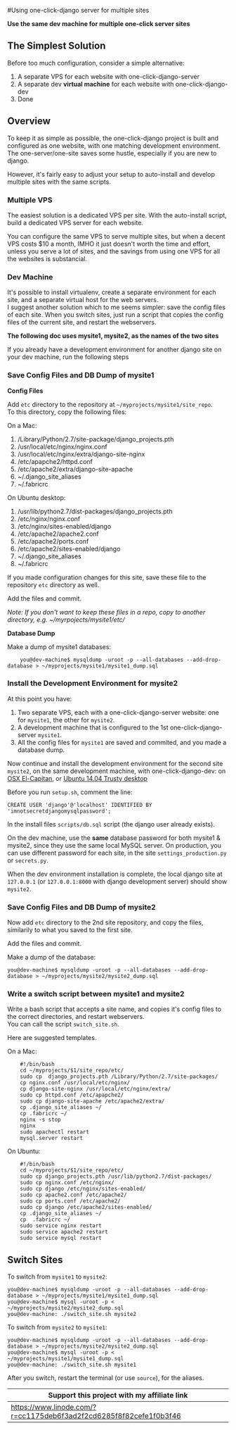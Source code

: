 #Using one-click-django server for multiple sites 

**Use the same dev machine for multiple one-click server sites**

## The Simplest Solution

Before too much configuration, consider a simple alternative:

1. A separate VPS for each website with one-click-django-server
2. A separate dev **virtual machine** for each website with one-click-django-dev
3. Done

## Overview

To keep it as simple as possible, the one-click-django project is built and configured as one website, with one matching development environment. The one-server/one-site  saves some hustle, especially if you are new to django.

However, it's fairly easy to adjust your setup to auto-install and develop multiple sites with the same scripts.


### Multiple VPS

The easiest solution is a dedicated VPS per site. With the auto-install script, build a dedicated VPS server for each website. 

You can configure the same VPS to serve multiple sites, but when a decent VPS costs $10 a month, IMHO it just doesn't worth the time and effort, unless you serve a lot of sites, and the savings from using one VPS for all the websites is substancial.

### Dev Machine
It's possible to install virtualenv, create a separate environment for each site, and a separate virtual host for the web servers.    
I suggest another solution which to me seems simpler: save the config files of each site. When you switch sites, just run a script that copies the config files of the current site, and restart the webservers.



**The following doc uses mysite1, mysite2, as the names of the two sites**


If you already have a development environment for another django site on your dev machine, run the following steps


### Save Config Files and DB Dump of mysite1

**Config Files**

Add `etc` directory to the repository at `~/myprojects/mysite1/site_repo`.   
To this directory, copy the following files:

On a Mac:

1. /Library/Python/2.7/site-package/django_projects.pth
2. /usr/local/etc/nginx/nginx.conf
3. /usr/local/etc/nginx/extra/django-site-nginx
4. /etc/apapche2/httpd.conf
5. /etc/apache2/extra/django-site-apache
6. ~/.django_site_aliases
7. ~/.fabricrc

On Ubuntu desktop:

1. /usr/lib/python2.7/dist-packages/django_projects.pth
2. /etc/nginx/nginx.conf
3. /etc/nginx/sites-enabled/django
4. /etc/apache2/apache2.conf
5. /etc/apache2/ports.conf
6. /etc/apache2/sites-enabled/django
7. ~/.django_site_aliases
8. ~/.fabricrc


If you made configuration changes for this site, save these file to the repository `etc` directory as well.

Add the files and commit.

*Note: If you don't want to keep these files in a repo, copy to another directory, e.g. ~/myrpojects/mysite1/etc/*



**Database Dump**

Make a dump of mysite1 databases:

		you@dev-machine$ mysqldump -uroot -p --all-databases --add-drop-database > ~/myprojects/mysite1/mysite1_dump.sql

### Install the Development Environment for mysite2

At this point you have:
 
1. Two separate VPS, each with a one-click-django-server website: one for `mysite1`, the other for `mysite2`.
2. A development machine that is configured to the 1st one-click-django-server `mysite1`. 
3. All the config files for `mysite1` are saved and commited, and you made a database dump.

Now continue and install the development environment for the second site `mysite2`, on the same development machine, with one-click-django-dev: on [OSX El-Capitan](https://github.com/Aviah/one-click-django-dev-osx-el-capitan), or [Ubuntu 14.04 Trusty desktop](https://github.com/Aviah/one-click-django-dev-ubuntu-14-04-trusty)

Before you run `setup.sh`, comment the line:

	CREATE USER 'django'@'localhost' IDENTIFIED BY 'imnotsecretdjangomysqlpassword';

In the install files `scripts/db.sql` script (the django user already exists).

On the dev machine, use the **same** database password for both mysite1 & mysite2, since they use the same local MySQL server. On production, you can use different password for each site, in the site `settings_production.py` or `secrets.py`.
   
When the dev environment installation is complete, the local django site at `127.0.0.1` (or `127.0.0.1:8000` with django development server) should show `mysite2`.

### Save Config Files and DB Dump of mysite2

Now add `etc` directory to the 2nd site repository, and copy the files, similarily to what you saved to the first site.

Add the files and commit.

Make a dump of the database:

	you@dev-machine$ mysqldump -uroot -p --all-databases --add-drop-database > ~/myprojects/mysite2/mysite2_dump.sql


### Write a switch script between mysite1 and mysite2

Write a bash script that accepts a site name, and copies it's config files to the correct directories, and restart webservers.    
You can call the script `switch_site.sh`.

Here are suggested templates.

On a Mac:

		#!/bin/bash
		cd ~/myprojects/$1/site_repo/etc/
		sudo cp  django_projects.pth /Library/Python/2.7/site-packages/
		cp nginx.conf /usr/local/etc/nginx/
 		cp django-site-nginx /usr/local/etc/nginx/extra/
 		sudo cp httpd.conf /etc/apapche2/
 		sudo cp django-site-apache /etc/apache2/extra/
 		cp .django_site_aliases ~/
 		cp .fabricrc ~/
 		nginx -s stop
 		nginx
 		sudo apachectl restart
 		mysql.server restart
 		
On Ubuntu:

		#!/bin/bash
		cd ~/myprojects/$1/site_repo/etc/
		sudo cp django_projects.pth /usr/lib/python2.7/dist-packages/
		sudo cp nginx.conf /etc/nginx/
		sudo cp django /etc/nginx/sites-enabled/
		sudo cp apache2.conf /etc/apache2/
		sudo cp ports.conf /etc/apache2/
		sudo cp django /etc/apache2/sites-enabled/
		cp .django_site_aliases ~/
		cp  .fabricrc ~/
		sudo service nginx restart
		sudo service apache2 restart
		sudo service mysql restart


## Switch Sites



To switch from `mysite1` to `mysite2`:

	you@dev-machine$ mysqldump -uroot -p --all-databases --add-drop-database > ~/myprojects/mysite1/mysite1_dump.sql
	you@dev-machine$ mysql -uroot -p < ~/myprojects/mysite2/mysite2_dump.sql
	you@dev-machine: ./switch_site.sh mysite2
		
		
To switch from `mysite2` to `mysite1`:

	you@dev-machine$ mysqldump -uroot -p --all-databases --add-drop-database > ~/myprojects/mysite2/mysite2_dump.sql
	you@dev-machine$ mysql -uroot -p < ~/myprojects/mysite1/mysite1_dump.sql
	you@dev-machine: ./switch_site.sh mysite1
		
		
After you switch, restart the terminal (or use `source`), for the aliases.

Support this project with my affiliate link| 
-------------------------------------------|
https://www.linode.com/?r=cc1175deb6f3ad2f2cd6285f8f82cefe1f0b3f46|








       
 
 



		

 